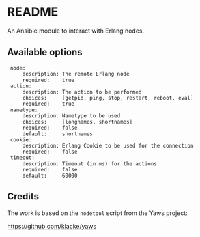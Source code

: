 # README

An Ansible module to interact with Erlang nodes.

## Available options

     node:
         description: The remote Erlang node
         required:    true
     action:
         description: The action to be performed
         choices:     [getpid, ping, stop, restart, reboot, eval]
         required:    true
     nametype:
         description: Nametype to be used
         choices:     [longnames, shortnames]
         required:    false
         default:     shortnames
     cookie:
         description: Erlang Cookie to be used for the connection
         required:    false
     timeout:
         description: Timeout (in ms) for the actions
         required:    false
         default:     60000

## Credits

The work is based on the `nodetool` script from the Yaws project:

https://github.com/klacke/yaws
